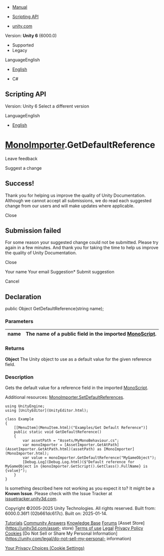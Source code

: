 [ ]()

  * [Manual](../Manual/index.html)
  * [Scripting API](../ScriptReference/index.html)

  * [unity.com](https://unity.com/)

Version: **Unity 6** (6000.0)

  * Supported
  * Legacy

LanguageEnglish

  * [English]()

  * C#

[ ](https://docs.unity3d.com)

## Scripting API

Version: Unity 6 Select a different version

LanguageEnglish

  * [English]()

#  [MonoImporter](MonoImporter.html).GetDefaultReference

Leave feedback

Suggest a change

## Success!

Thank you for helping us improve the quality of Unity Documentation. Although
we cannot accept all submissions, we do read each suggested change from our
users and will make updates where applicable.

Close

## Submission failed

For some reason your suggested change could not be submitted. Please <a>try
again</a> in a few minutes. And thank you for taking the time to help us
improve the quality of Unity Documentation.

Close

Your name Your email Suggestion* Submit suggestion

Cancel

[ ]()

## Declaration

public Object GetDefaultReference(string name);

### Parameters

name | The name of a public field in the imported [MonoScript](MonoScript.html).  
---|---  
  
### Returns

**Object** The Unity object to use as a default value for the given reference
field.

### Description

Gets the default value for a reference field in the imported
[MonoScript](MonoScript.html).

Additional resources:
[MonoImporter.SetDefaultReferences](MonoImporter.SetDefaultReferences.html).

    
    
    using UnityEngine;
    using [UnityEditor](UnityEditor.html);  
      
    class Example
    {
        [[MenuItem](MenuItem.html)("Examples/Get Default Reference")]
        public static void GetDefaultReference()
        {
            var assetPath = "Assets/MyMonoBehaviour.cs";
            var monoImporter = [AssetImporter.GetAtPath](AssetImporter.GetAtPath.html)(assetPath) as [MonoImporter](MonoImporter.html);
            var value = monoImporter.GetDefaultReference("MyGameObject");
            [Debug.Log](Debug.Log.html)($"Default reference for MyGameObject in {monoImporter.GetScript().GetClass().FullName} is {value}");
        }
    }
    

Is something described here not working as you expect it to? It might be a
**Known Issue**. Please check with the Issue Tracker at
[issuetracker.unity3d.com](https://issuetracker.unity3d.com).

Copyright ©2005-2025 Unity Technologies. All rights reserved. Built from:
6000.0.36f1 (02b661dc617c). Built on: 2025-01-14.

[Tutorials](https://unity3d.com/learn) [Community
Answers](https://answers.unity3d.com) [Knowledge
Base](https://support.unity3d.com/hc/en-us)
[Forums](https://forum.unity3d.com) [Asset Store](https://unity3d.com/asset-
store) [Terms of use](https://docs.unity3d.com/Manual/TermsOfUse.html)
[Legal](https://unity.com/legal) [Privacy
Policy](https://unity.com/legal/privacy-policy)
[Cookies](https://unity.com/legal/cookie-policy) [Do Not Sell or Share My
Personal Information](https://unity.com/legal/do-not-sell-my-personal-
information)

[Your Privacy Choices (Cookie Settings)](javascript:void\(0\);)

